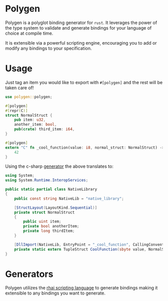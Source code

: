 # Polygen

Polygen is a polyglot binding generator for `rust`. It leverages the power of the type system to validate and generate bindings for your language of choice at compile time.

It is extensible via a powerful scripting engine, encouraging you to add or modify any bindings to your specification.

# Usage

Just tag an item you would like to export with `#[polygen]` and the rest will be taken care of!

```rust
use polygen::polygen;

#[polygen]
#[repr(C)]
struct NormalStruct {
    pub item: u32,
    another_item: bool,
    pub(crate) third_item: i64,
}

#[polygen]
extern "C" fn _cool_function(value: i8, normal_struct: NormalStruct) -> u32 {
    42
}

```

Using the c-sharp [generator](#generators) the above translates to:

```csharp
using System;
using System.Runtime.InteropServices;

public static partial class NativeLibrary
{
    public const string NativeLib = "native_library";

    [StructLayout(LayoutKind.Sequential)]
    private struct NormalStruct
    {
        public uint item;
        private bool anotherItem;
        private long thirdItem;
    }

    [DllImport(NativeLib, EntryPoint = "_cool_function", CallingConvention = CallingConvention.Cdecl)]
    private static extern TupleStruct CoolFunction(sbyte value, NormalStruct normalStruct);
}
```

# Generators
Polygen utilizes the [rhai scripting language](rhai.rs) to generate bindings making it extensible to any bindings you want to generate.
